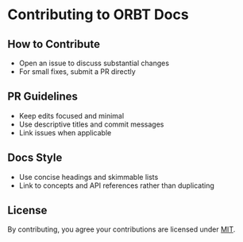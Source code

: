 # Contributing to ORBT Docs

## How to Contribute
- Open an issue to discuss substantial changes
- For small fixes, submit a PR directly

## PR Guidelines
- Keep edits focused and minimal
- Use descriptive titles and commit messages
- Link issues when applicable

## Docs Style
- Use concise headings and skimmable lists
- Link to concepts and API references rather than duplicating

## License
By contributing, you agree your contributions are licensed under [MIT](../LICENSE).
